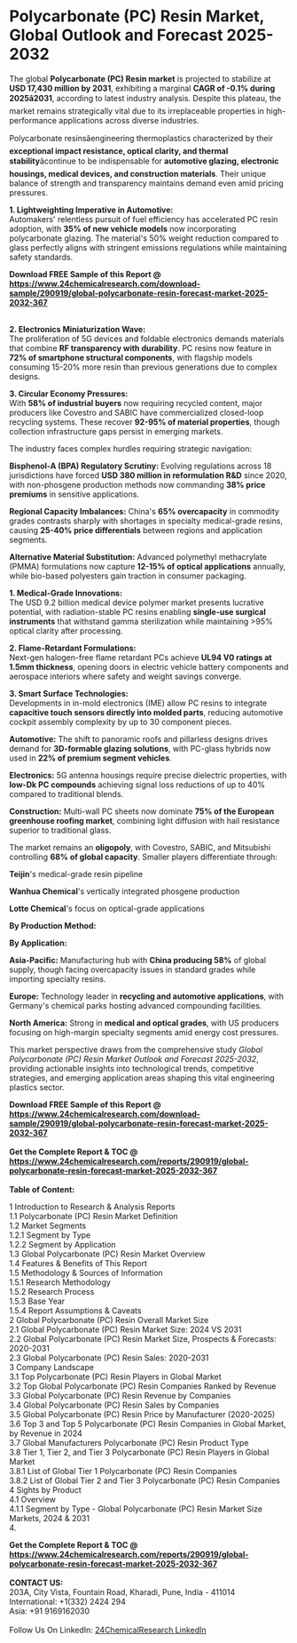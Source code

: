 <h1>Polycarbonate (PC) Resin Market, Global Outlook and Forecast 2025-2032</h1><p>The global <strong>Polycarbonate (PC) Resin market</strong> is projected to stabilize at <strong>USD 17,430 million by 2031</strong>, exhibiting a marginal <strong>CAGR of -0.1% during 2025â2031</strong>, according to latest industry analysis. Despite this plateau, the market remains strategically vital due to its irreplaceable properties in high-performance applications across diverse industries.</p><p>Polycarbonate resinsâengineering thermoplastics characterized by their <strong>exceptional impact resistance, optical clarity, and thermal stability</strong>âcontinue to be indispensable for <strong>automotive glazing, electronic housings, medical devices, and construction materials</strong>. Their unique balance of strength and transparency maintains demand even amid pricing pressures.</p><p><strong>1. Lightweighting Imperative in Automotive:</strong><br>
Automakers' relentless pursuit of fuel efficiency has accelerated PC resin adoption, with <strong>35% of new vehicle models</strong> now incorporating polycarbonate glazing. The material's 50% weight reduction compared to glass perfectly aligns with stringent emissions regulations while maintaining safety standards.</p><div><b>Download FREE Sample of this Report @ 
            <a href="https://www.24chemicalresearch.com/download-sample/290919/global-polycarbonate-resin-forecast-market-2025-2032-367">
            https://www.24chemicalresearch.com/download-sample/290919/global-polycarbonate-resin-forecast-market-2025-2032-367</a></b></div><br><p><strong>2. Electronics Miniaturization Wave:</strong><br>
The proliferation of 5G devices and foldable electronics demands materials that combine <strong>RF transparency with durability</strong>. PC resins now feature in <strong>72% of smartphone structural components</strong>, with flagship models consuming 15-20% more resin than previous generations due to complex designs.</p><p><strong>3. Circular Economy Pressures:</strong><br>
With <strong>58% of industrial buyers</strong> now requiring recycled content, major producers like Covestro and SABIC have commercialized closed-loop recycling systems. These recover <strong>92-95% of material properties</strong>, though collection infrastructure gaps persist in emerging markets.</p><p>The industry faces complex hurdles requiring strategic navigation:</p><p><strong>Bisphenol-A (BPA) Regulatory Scrutiny:</strong> Evolving regulations across 18 jurisdictions have forced <strong>USD 380 million in reformulation R&amp;D</strong> since 2020, with non-phosgene production methods now commanding <strong>38% price premiums</strong> in sensitive applications.</p><p><strong>Regional Capacity Imbalances:</strong> China's <strong>65% overcapacity</strong> in commodity grades contrasts sharply with shortages in specialty medical-grade resins, causing <strong>25-40% price differentials</strong> between regions and application segments.</p><p><strong>Alternative Material Substitution:</strong> Advanced polymethyl methacrylate (PMMA) formulations now capture <strong>12-15% of optical applications</strong> annually, while bio-based polyesters gain traction in consumer packaging.</p><p><strong>1. Medical-Grade Innovations:</strong><br>
The USD 9.2 billion medical device polymer market presents lucrative potential, with radiation-stable PC resins enabling <strong>single-use surgical instruments</strong> that withstand gamma sterilization while maintaining &gt;95% optical clarity after processing.</p><p><strong>2. Flame-Retardant Formulations:</strong><br>
Next-gen halogen-free flame retardant PCs achieve <strong>UL94 V0 ratings at 1.5mm thickness</strong>, opening doors in electric vehicle battery components and aerospace interiors where safety and weight savings converge.</p><p><strong>3. Smart Surface Technologies:</strong><br>
Developments in in-mold electronics (IME) allow PC resins to integrate <strong>capacitive touch sensors directly into molded parts</strong>, reducing automotive cockpit assembly complexity by up to 30 component pieces.</p><p><strong>Automotive:</strong> The shift to panoramic roofs and pillarless designs drives demand for <strong>3D-formable glazing solutions</strong>, with PC-glass hybrids now used in <strong>22% of premium segment vehicles</strong>.</p><p><strong>Electronics:</strong> 5G antenna housings require precise dielectric properties, with <strong>low-Dk PC compounds</strong> achieving signal loss reductions of up to 40% compared to traditional blends.</p><p><strong>Construction:</strong> Multi-wall PC sheets now dominate <strong>75% of the European greenhouse roofing market</strong>, combining light diffusion with hail resistance superior to traditional glass.</p><p>The market remains an <strong>oligopoly</strong>, with Covestro, SABIC, and Mitsubishi controlling <strong>68% of global capacity</strong>. Smaller players differentiate through:</p><p><strong>Teijin</strong>'s medical-grade resin pipeline</p><p><strong>Wanhua Chemical</strong>'s vertically integrated phosgene production</p><p><strong>Lotte Chemical</strong>'s focus on optical-grade applications</p><p><strong>By Production Method:</strong></p><p><strong>By Application:</strong></p><p><strong>Asia-Pacific:</strong> Manufacturing hub with <strong>China producing 58%</strong> of global supply, though facing overcapacity issues in standard grades while importing specialty resins.</p><p><strong>Europe:</strong> Technology leader in <strong>recycling and automotive applications</strong>, with Germany's chemical parks hosting advanced compounding facilities.</p><p><strong>North America:</strong> Strong in <strong>medical and optical grades</strong>, with US producers focusing on high-margin specialty segments amid energy cost pressures.</p><p>This market perspective draws from the comprehensive study <em>Global Polycarbonate (PC) Resin Market Outlook and Forecast 2025-2032</em>, providing actionable insights into technological trends, competitive strategies, and emerging application areas shaping this vital engineering plastics sector.</p><div><b>Download FREE Sample of this Report @ 
            <a href="https://www.24chemicalresearch.com/download-sample/290919/global-polycarbonate-resin-forecast-market-2025-2032-367">
            https://www.24chemicalresearch.com/download-sample/290919/global-polycarbonate-resin-forecast-market-2025-2032-367</a></b></div><br><div><b>Get the Complete Report & TOC @ 
            <a href="https://www.24chemicalresearch.com/reports/290919/global-polycarbonate-resin-forecast-market-2025-2032-367">
            https://www.24chemicalresearch.com/reports/290919/global-polycarbonate-resin-forecast-market-2025-2032-367</a></b></div><br>
            <b>Table of Content:</b><p>1 Introduction to Research & Analysis Reports<br />
 1.1 Polycarbonate (PC) Resin Market Definition<br />
 1.2 Market Segments<br />
 1.2.1 Segment by Type<br />
 1.2.2 Segment by Application<br />
 1.3 Global Polycarbonate (PC) Resin Market Overview<br />
 1.4 Features & Benefits of This Report<br />
 1.5 Methodology & Sources of Information<br />
 1.5.1 Research Methodology<br />
 1.5.2 Research Process<br />
 1.5.3 Base Year<br />
 1.5.4 Report Assumptions & Caveats<br />
2 Global Polycarbonate (PC) Resin Overall Market Size<br />
 2.1 Global Polycarbonate (PC) Resin Market Size: 2024 VS 2031<br />
 2.2 Global Polycarbonate (PC) Resin Market Size, Prospects & Forecasts: 2020-2031<br />
 2.3 Global Polycarbonate (PC) Resin Sales: 2020-2031<br />
3 Company Landscape<br />
 3.1 Top Polycarbonate (PC) Resin Players in Global Market<br />
 3.2 Top Global Polycarbonate (PC) Resin Companies Ranked by Revenue<br />
 3.3 Global Polycarbonate (PC) Resin Revenue by Companies<br />
 3.4 Global Polycarbonate (PC) Resin Sales by Companies<br />
 3.5 Global Polycarbonate (PC) Resin Price by Manufacturer (2020-2025)<br />
 3.6 Top 3 and Top 5 Polycarbonate (PC) Resin Companies in Global Market, by Revenue in 2024<br />
 3.7 Global Manufacturers Polycarbonate (PC) Resin Product Type<br />
 3.8 Tier 1, Tier 2, and Tier 3 Polycarbonate (PC) Resin Players in Global Market<br />
 3.8.1 List of Global Tier 1 Polycarbonate (PC) Resin Companies<br />
 3.8.2 List of Global Tier 2 and Tier 3 Polycarbonate (PC) Resin Companies<br />
4 Sights by Product<br />
 4.1 Overview<br />
 4.1.1 Segment by Type - Global Polycarbonate (PC) Resin Market Size Markets, 2024 & 2031<br />
 4.</p><div><b>Get the Complete Report & TOC @ 
            <a href="https://www.24chemicalresearch.com/reports/290919/global-polycarbonate-resin-forecast-market-2025-2032-367">
            https://www.24chemicalresearch.com/reports/290919/global-polycarbonate-resin-forecast-market-2025-2032-367</a></b></div><br><b>CONTACT US:</b><br>
            203A, City Vista, Fountain Road, Kharadi, Pune, India - 411014<br>
            International: +1(332) 2424 294<br>
            Asia: +91 9169162030 <br><br>
            Follow Us On LinkedIn: <a href="https://www.linkedin.com/company/24chemicalresearch/">24ChemicalResearch LinkedIn</a>